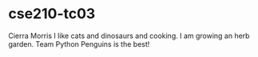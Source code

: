 # cse210-tc03

Cierra Morris
I like cats and dinosaurs and cooking. I am growing an herb garden. Team Python Penguins is the best!